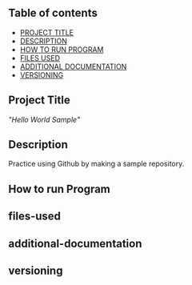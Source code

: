 ## Table of contents

- [PROJECT TITLE](#Project-Title)
- [DESCRIPTION](#Description)
- [HOW TO RUN PROGRAM](#How-to-run-program)
- [FILES USED](#files-used)
- [ADDITIONAL DOCUMENTATION](#additional-documentation)
- [VERSIONING](#versioning)

## Project Title

*"Hello World Sample"*

## Description

Practice using Github by making a sample repository.






## How to run Program





## files-used







## additional-documentation









## versioning
